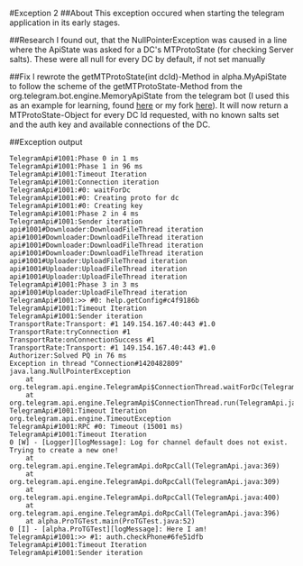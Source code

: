 #Exception 2
##About
This exception occured when starting the telegram application in its early stages.

##Research
I found out, that the NullPointerException was caused in a line where the ApiState was asked for a DC's MTProtoState (for checking Server salts). These were all null for every DC by default, if not set manually

##Fix
I rewrote the getMTProtoState(int dcId)-Method in alpha.MyApiState to follow the scheme of the getMTProtoState-Method from the org.telegram.bot.engine.MemoryApiState from the telegram bot (I used this as an example for learning, found [here][1] or my fork [here][2]). It will now return a MTProtoState-Object for every DC Id requested, with no known salts set and the auth key and available connections of the DC.

##Exception output
```
TelegramApi#1001:Phase 0 in 1 ms
TelegramApi#1001:Phase 1 in 96 ms
TelegramApi#1001:Timeout Iteration
TelegramApi#1001:Connection iteration
TelegramApi#1001:#0: waitForDc
TelegramApi#1001:#0: Creating proto for dc
TelegramApi#1001:#0: Creating key
TelegramApi#1001:Phase 2 in 4 ms
TelegramApi#1001:Sender iteration
api#1001#Downloader:DownloadFileThread iteration
api#1001#Downloader:DownloadFileThread iteration
api#1001#Downloader:DownloadFileThread iteration
api#1001#Downloader:DownloadFileThread iteration
api#1001#Uploader:UploadFileThread iteration
api#1001#Uploader:UploadFileThread iteration
api#1001#Uploader:UploadFileThread iteration
TelegramApi#1001:Phase 3 in 3 ms
api#1001#Uploader:UploadFileThread iteration
TelegramApi#1001:>> #0: help.getConfig#c4f9186b
TelegramApi#1001:Timeout Iteration
TelegramApi#1001:Sender iteration
TransportRate:Transport: #1 149.154.167.40:443 #1.0
TransportRate:tryConnection #1
TransportRate:onConnectionSuccess #1
TransportRate:Transport: #1 149.154.167.40:443 #1.0
Authorizer:Solved PQ in 76 ms
Exception in thread "Connection#1420482809" java.lang.NullPointerException
	at org.telegram.api.engine.TelegramApi$ConnectionThread.waitForDc(TelegramApi.java:887)
	at org.telegram.api.engine.TelegramApi$ConnectionThread.run(TelegramApi.java:946)
TelegramApi#1001:Timeout Iteration
org.telegram.api.engine.TimeoutException
TelegramApi#1001:RPC #0: Timeout (15001 ms)
TelegramApi#1001:Timeout Iteration
0 [W] - [Logger][logMessage]: Log for channel default does not exist. Trying to create a new one!
	at org.telegram.api.engine.TelegramApi.doRpcCall(TelegramApi.java:369)
	at org.telegram.api.engine.TelegramApi.doRpcCall(TelegramApi.java:309)
	at org.telegram.api.engine.TelegramApi.doRpcCall(TelegramApi.java:400)
	at org.telegram.api.engine.TelegramApi.doRpcCall(TelegramApi.java:396)
	at alpha.ProTGTest.main(ProTGTest.java:52)
0 [I] - [alpha.ProTGTest][logMessage]: Here I am!
TelegramApi#1001:>> #1: auth.checkPhone#6fe51dfb
TelegramApi#1001:Timeout Iteration
TelegramApi#1001:Sender iteration
```

[1]: https://github.com/ex3ndr/telegram-bot
[2]: https://github.com/LukeLR/telegram-bot